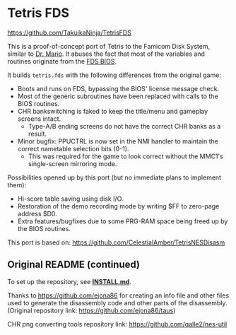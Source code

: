 # Tetris FDS

https://github.com/TakuikaNinja/TetrisFDS

This is a proof-of-concept port of Tetris to the Famicom Disk System, similar to [Dr. Mario](https://github.com/TakuikaNinja/dr-mario-fds).
It abuses the fact that most of the variables and routines originate from the [FDS BIOS](https://www.nesdev.org/wiki/FDS_BIOS).

It builds `tetris.fds` with the following differences from the original game:
- Boots and runs on FDS, bypassing the BIOS' license message check.
- Most of the generic subroutines have been replaced with calls to the BIOS routines.
- CHR bankswitching is faked to keep the title/menu and gameplay screens intact.
   - Type-A/B ending screens do not have the correct CHR banks as a result.
- Minor bugfix: PPUCTRL is now set in the NMI handler to maintain the correct nametable selection bits (0-1).
   - This was required for the game to look correct without the MMC1's single-screen mirroring mode.

Possibilities opened up by this port (but no immediate plans to implement them):
- Hi-score table saving using disk I/O.
- Restoration of the demo recording mode by writing $FF to zero-page address $D0.
- Extra features/bugfixes due to some PRG-RAM space being freed up by the BIOS routines.

This port is based on: https://github.com/CelestialAmber/TetrisNESDisasm

## Original README (continued)

To set up the repository, see [**INSTALL.md**](INSTALL.md).

Thanks to https://github.com/ejona86 for creating an info file and other files used to generate the disassembly code and other parts of the disassembly. (Original repository link:  https://github.com/ejona86/taus)

CHR png converting tools repository link: https://github.com/qalle2/nes-util
